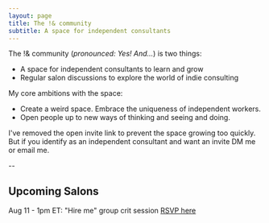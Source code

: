 ```yaml
---
layout: page
title: The !& community
subtitle: A space for independent consultants
---
```


The !& community (*pronounced: Yes! And...*) is two things:

- A space for independent consultants to learn and grow
- Regular salon discussions to explore the world of indie consulting

My core ambitions with the space:

- Create a weird space. Embrace the uniqueness of independent workers.
- Open people up to new ways of thinking and seeing and doing.

I've removed the open invite link to prevent the space growing too quickly. But if you identify as an independent consultant and want an invite DM me or email me.

--

## Upcoming Salons

Aug 11 - 1pm ET: "Hire me" group crit session
[RSVP here](https://www.mixily.com/event/8919920776694679433)

